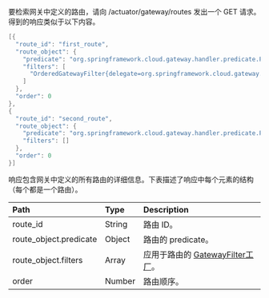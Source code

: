 要检索网关中定义的路由，请向 /actuator/gateway/routes 发出一个 GET 请求。得到的响应类似于以下内容。

```java
[{
  "route_id": "first_route",
  "route_object": {
    "predicate": "org.springframework.cloud.gateway.handler.predicate.PathRoutePredicateFactory$$Lambda$432/1736826640@1e9d7e7d",
    "filters": [
      "OrderedGatewayFilter{delegate=org.springframework.cloud.gateway.filter.factory.PreserveHostHeaderGatewayFilterFactory$$Lambda$436/674480275@6631ef72, order=0}"
    ]
  },
  "order": 0
},
{
  "route_id": "second_route",
  "route_object": {
    "predicate": "org.springframework.cloud.gateway.handler.predicate.PathRoutePredicateFactory$$Lambda$432/1736826640@cd8d298",
    "filters": []
  },
  "order": 0
}]
```

响应包含网关中定义的所有路由的详细信息。下表描述了响应中每个元素的结构（每个都是一个路由）。

| Path | Type | Description |
| :--- | :--- | :--- |
| route_id | String | 路由 ID。 |
| route_object.predicate | Object | 路由的 predicate。 |
| route_object.filters | Array | 应用于路由的 [GatewayFilter工厂](https://springdoc.cn/spring-cloud-gateway/#gatewayfilter-factories)。 |
| order | Number | 路由顺序。 |


